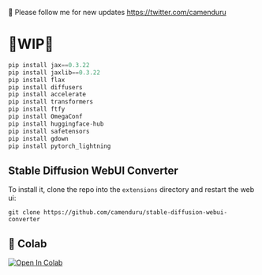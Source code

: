 🐣 Please follow me for new updates https://twitter.com/camenduru

# 🚦WIP🚦

```py
pip install jax==0.3.22
pip install jaxlib==0.3.22
pip install flax
pip install diffusers
pip install accelerate
pip install transformers
pip install ftfy
pip install OmegaConf
pip install huggingface-hub
pip install safetensors
pip install gdown
pip install pytorch_lightning
```

## Stable Diffusion WebUI Converter

To install it, clone the repo into the `extensions` directory and restart the web ui:

`git clone https://github.com/camenduru/stable-diffusion-webui-converter`

## 🦒 Colab 

[![Open In Colab](https://colab.research.google.com/assets/colab-badge.svg)](https://colab.research.google.com/github/camenduru/converter-colab/blob/main/converter_colab.ipynb)
